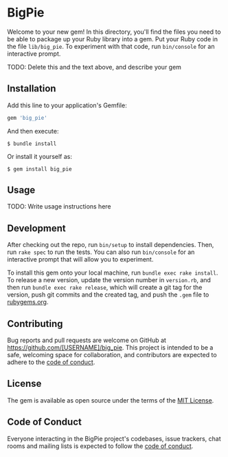 # BigPie

Welcome to your new gem! In this directory, you'll find the files you need to be able to package up your Ruby library into a gem. Put your Ruby code in the file `lib/big_pie`. To experiment with that code, run `bin/console` for an interactive prompt.

TODO: Delete this and the text above, and describe your gem

## Installation

Add this line to your application's Gemfile:

```ruby
gem 'big_pie'
```

And then execute:

    $ bundle install

Or install it yourself as:

    $ gem install big_pie

## Usage

TODO: Write usage instructions here

## Development

After checking out the repo, run `bin/setup` to install dependencies. Then, run `rake spec` to run the tests. You can also run `bin/console` for an interactive prompt that will allow you to experiment.

To install this gem onto your local machine, run `bundle exec rake install`. To release a new version, update the version number in `version.rb`, and then run `bundle exec rake release`, which will create a git tag for the version, push git commits and the created tag, and push the `.gem` file to [rubygems.org](https://rubygems.org).

## Contributing

Bug reports and pull requests are welcome on GitHub at https://github.com/[USERNAME]/big_pie. This project is intended to be a safe, welcoming space for collaboration, and contributors are expected to adhere to the [code of conduct](https://github.com/[USERNAME]/big_pie/blob/master/CODE_OF_CONDUCT.md).

## License

The gem is available as open source under the terms of the [MIT License](https://opensource.org/licenses/MIT).

## Code of Conduct

Everyone interacting in the BigPie project's codebases, issue trackers, chat rooms and mailing lists is expected to follow the [code of conduct](https://github.com/[USERNAME]/big_pie/blob/master/CODE_OF_CONDUCT.md).

